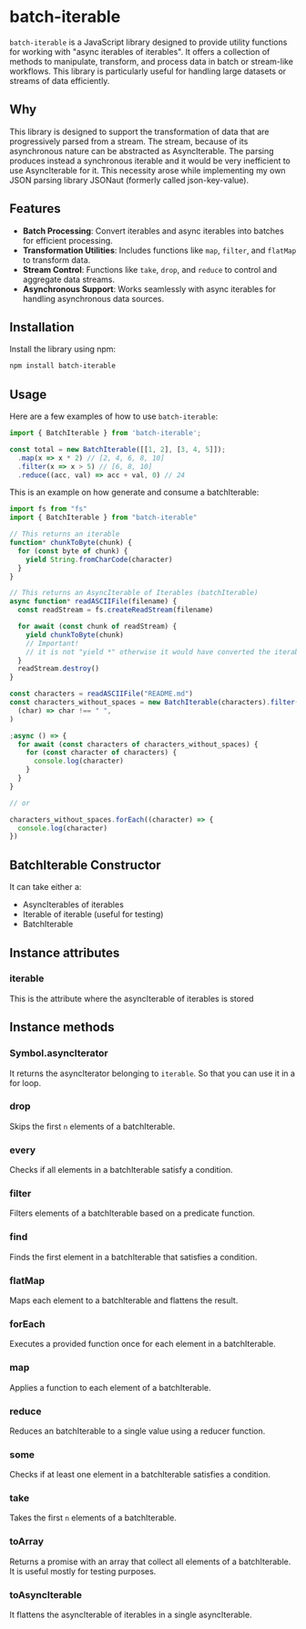 # batch-iterable

`batch-iterable` is a JavaScript library designed to provide utility functions for working with "async iterables of iterables". It offers a collection of methods to manipulate, transform, and process data in batch or stream-like workflows. This library is particularly useful for handling large datasets or streams of data efficiently.

## Why

This library is designed to support the transformation of data that are progressively parsed from a stream.
The stream, because of its asynchronous nature can be abstracted as AsyncIterable. The parsing produces instead a synchronous iterable and it would be very inefficient to use AsyncIterable for it.
This necessity arose while implementing my own JSON parsing library JSONaut (formerly called json-key-value).

## Features

- **Batch Processing**: Convert iterables and async iterables into batches for efficient processing.
- **Transformation Utilities**: Includes functions like `map`, `filter`, and `flatMap` to transform data.
- **Stream Control**: Functions like `take`, `drop`, and `reduce` to control and aggregate data streams.
- **Asynchronous Support**: Works seamlessly with async iterables for handling asynchronous data sources.

## Installation

Install the library using npm:

```bash
npm install batch-iterable
```

## Usage

Here are a few examples of how to use `batch-iterable`:

```javascript
import { BatchIterable } from 'batch-iterable';

const total = new BatchIterable([[1, 2], [3, 4, 5]]);
  .map(x => x * 2) // [2, 4, 6, 8, 10]
  .filter(x => x > 5) // [6, 8, 10]
  .reduce((acc, val) => acc + val, 0) // 24
```

This is an example on how generate and consume a batchIterable:

```javascript
import fs from "fs"
import { BatchIterable } from "batch-iterable"

// This returns an iterable
function* chunkToByte(chunk) {
  for (const byte of chunk) {
    yield String.fromCharCode(character)
  }
}

// This returns an AsyncIterable of Iterables (batchIterable)
async function* readASCIIFile(filename) {
  const readStream = fs.createReadStream(filename)

  for await (const chunk of readStream) {
    yield chunkToByte(chunk)
    // Important!
    // it is not "yield *" otherwise it would have converted the iterable in an asyncIterable
  }
  readStream.destroy()
}

const characters = readASCIIFile("README.md")
const characters_without_spaces = new BatchIterable(characters).filter(
  (char) => char !== " ",
)

;async () => {
  for await (const characters of characters_without_spaces) {
    for (const character of characters) {
      console.log(character)
    }
  }
}

// or

characters_without_spaces.forEach((character) => {
  console.log(character)
})
```

## BatchIterable Constructor

It can take either a:

- AsyncIterables of iterables
- Iterable of iterable (useful for testing)
- BatchIterable

## Instance attributes

### iterable

This is the attribute where the asyncIterable of iterables is stored

## Instance methods

### Symbol.asyncIterator

It returns the asyncIterator belonging to `iterable`. So that you can use it in a for loop.

### drop

Skips the first `n` elements of a batchIterable.

### every

Checks if all elements in a batchIterable satisfy a condition.

### filter

Filters elements of a batchIterable based on a predicate function.

### find

Finds the first element in a batchIterable that satisfies a condition.

### flatMap

Maps each element to a batchIterable and flattens the result.

### forEach

Executes a provided function once for each element in a batchIterable.

### map

Applies a function to each element of a batchIterable.

### reduce

Reduces an batchIterable to a single value using a reducer function.

### some

Checks if at least one element in a batchIterable satisfies a condition.

### take

Takes the first `n` elements of a batchIterable.

### toArray

Returns a promise with an array that collect all elements of a batchIterable. It is useful mostly for testing purposes.

### toAsyncIterable

It flattens the asyncIterable of iterables in a single asyncIterable.
